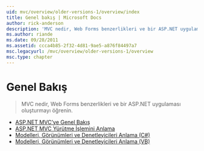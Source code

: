 ```yaml
---
uid: mvc/overview/older-versions-1/overview/index
title: Genel bakış | Microsoft Docs
author: rick-anderson
description: 'MVC nedir, Web Forms benzerlikleri ve bir ASP.NET uygulaması oluşturmayı öğrenin.'
ms.author: riande
ms.date: 09/28/2011
ms.assetid: ccca4b85-2f32-4d81-9ae5-a876f84497a7
msc.legacyurl: /mvc/overview/older-versions-1/overview
msc.type: chapter
---
```

<a name="overview"></a>Genel Bakış
====================
> MVC nedir, Web Forms benzerlikleri ve bir ASP.NET uygulaması oluşturmayı öğrenin.


- [ASP.NET MVC’ye Genel Bakış](asp-net-mvc-overview.md)
- [ASP.NET MVC Yürütme İşlemini Anlama](understanding-the-asp-net-mvc-execution-process.md)
- [Modelleri, Görünümleri ve Denetleyicileri Anlama (C#)](understanding-models-views-and-controllers-cs.md)
- [Modelleri, Görünümleri ve Denetleyicileri Anlama (VB)](understanding-models-views-and-controllers-vb.md)
